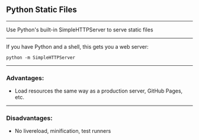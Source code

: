 ## Python Static Files

***

Use Python's built-in SimpleHTTPServer to serve static files

***

If you have Python and a shell, this gets you a web server:

```
python -m SimpleHTTPServer
``` 

***

### Advantages:

 * Load resources the same way as a production server, GitHub Pages, etc.

***

### Disadvantages:

 * No livereload, minification, test runners

